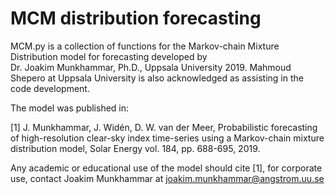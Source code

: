 # MCM distribution forecasting
MCM.py is a collection of functions for the Markov-chain Mixture 
Distribution model for forecasting developed by  
Dr. Joakim Munkhammar, Ph.D., Uppsala University 2019.
Mahmoud Shepero at Uppsala University is also acknowledged as 
assisting in the code development.

The model was published in:

[1] J. Munkhammar, J. Widén, D. W. van der Meer, Probabilistic forecasting of high-resolution clear-sky index time-series using a Markov-chain mixture distribution model, Solar Energy vol. 184, pp. 688-695, 2019.

Any academic or educational use of the model should cite [1], for corporate
use, contact Joakim Munkhammar at joakim.munkhammar@angstrom.uu.se
